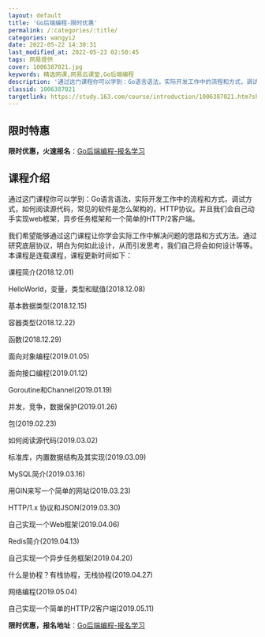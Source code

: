 ```yaml
---
layout: default
title: 'Go后端编程-限时优惠'
permalink: /:categories/:title/
categories: wangyi2
date: 2022-05-22 14:30:31
last_modified_at: 2022-05-23 02:50:45
tags: 网易提供
cover: 1006387021.jpg
keywords: 精选网课,网易云课堂,Go后端编程
description: '通过这门课程你可以学到：Go语言语法，实际开发工作中的流程和方式，调试方式，如何阅读源代码，常见的软件是怎么架构的，HT'
classid: 1006387021
targetlink: https://study.163.com/course/introduction/1006387021.htm?share=1&shareId=1025206652&utm_campaign=share&utm_medium=iphoneShare&utm_source=&utm_u=1025206652
---
```


## 限时特惠

**限时优惠，火速报名**：[Go后端编程-报名学习](https://study.163.com/course/introduction/1006387021.htm?share=1&shareId=1025206652&utm_campaign=share&utm_medium=iphoneShare&utm_source=&utm_u=1025206652)

## 课程介绍

通过这门课程你可以学到：Go语言语法，实际开发工作中的流程和方式，调试方式，如何阅读源代码，常见的软件是怎么架构的，HTTP协议。并且我们会自己动手实现web框架，异步任务框架和一个简单的HTTP/2客户端。



我们希望能够通过这门课程让你学会实际工作中解决问题的思路和方式方法。通过研究底层协议，明白为何如此设计，从而引发思考，我们自己将会如何设计等等。本课程是连载课程，课程更新时间如下：



课程简介(2018.12.01)

HelloWorld，变量，类型和赋值(2018.12.08)

基本数据类型(2018.12.15)

容器类型(2018.12.22)

函数(2018.12.29)

面向对象编程(2019.01.05)

面向接口编程(2019.01.12)

Goroutine和Channel(2019.01.19)

并发，竞争，数据保护(2019.01.26)

包(2019.02.23)

如何阅读源代码(2019.03.02)

标准库，内置数据结构及其实现(2019.03.09)

MySQL简介(2019.03.16)

用GIN来写一个简单的网站(2019.03.23)

HTTP/1.x 协议和JSON(2019.03.30)

自己实现一个Web框架(2019.04.06)

Redis简介(2019.04.13)

自己实现一个异步任务框架(2019.04.20)

什么是协程？有栈协程，无栈协程(2019.04.27)

网络编程(2019.05.04)

自己实现一个简单的HTTP/2客户端(2019.05.11)

**限时优惠，报名地址**：[Go后端编程-报名学习](https://study.163.com/course/introduction/1006387021.htm?share=1&shareId=1025206652&utm_campaign=share&utm_medium=iphoneShare&utm_source=&utm_u=1025206652)

